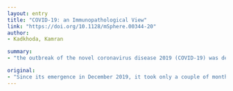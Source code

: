 ```yaml
---
layout: entry
title: "COVID-19: an Immunopathological View"
link: "https://doi.org/10.1128/mSphere.00344-20"
author:
- Kadkhoda, Kamran

summary:
- "the outbreak of the novel coronavirus disease 2019 (COVID-19) was declared a pandemic by the World Health Organization (WHO) This along with the highly infectious nature of the disease and associated mortality call for particular attention to the underlying (immuno)pathomechanism(s) The latter will inform case management and vaccine design. Unravelling these mechanisms can assist basic scientists, laboratory medicine practitioners, clinicians, public health practitioners, funding agencies, and health care policymakers in responding to the severe acute respiratory syndrome coron. disease. 2019 was.."

original:
- "Since its emergence in December 2019, it took only a couple of months for an outbreak of the novel coronavirus disease 2019 (COVID-19) to be declared a pandemic by the World Health Organization (WHO). This along with the highly infectious nature of the disease and the associated mortality call for particular attention to the underlying (immuno)pathomechanism(s). The latter will inform case management and vaccine design. Unravelling these mechanisms can assist basic scientists, laboratory medicine practitioners, clinicians, public health practitioners, funding agencies, and health care policymakers in responding to the severe acute respiratory syndrome coronavirus 2 (SARS-CoV-2) pandemic."
---
```


